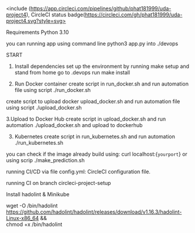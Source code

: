<include
(https://app.circleci.com/pipelines/github/phat181999/uda-project4),
CircleCI status badge(https://circleci.com/gh/phat181999/uda-project4.svg?style=svg>

Requirements
Python 3.10

you can running app using command line python3 app.py into ./devops

START

1. Install dependencies
   set up the environment by running make setup and stand from home go to .devops
   run make install

2. Run Docker container
   create script in run_docker.sh and run automation file using script ./run_docker.sh

create script to upload docker upload_docker.sh and run automation file using script ./upload_docker.sh

3.Upload to Docker Hub
create script in upload_docker.sh and run automation ./upload_docker.sh
and upload to dockerhub

3. Kubernetes
   create script in run_kubernetes.sh and run automation ./run_kubernetes.sh

you can check if the image already build using: curl localhost:{`yourport`} or using scrip ./make_prediction.sh

running CI/CD via file config.yml: CircleCI configuration file.

running CI on branch circleci-project-setup

Install hadolint & Minikube

wget -O /bin/hadolint https://github.com/hadolint/hadolint/releases/download/v1.16.3/hadolint-Linux-x86_64 &&\
 chmod +x /bin/hadolint
